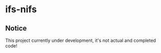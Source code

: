 # ifs-nifs

## Notice 
This project currently under development, it's not actual and completed code!
